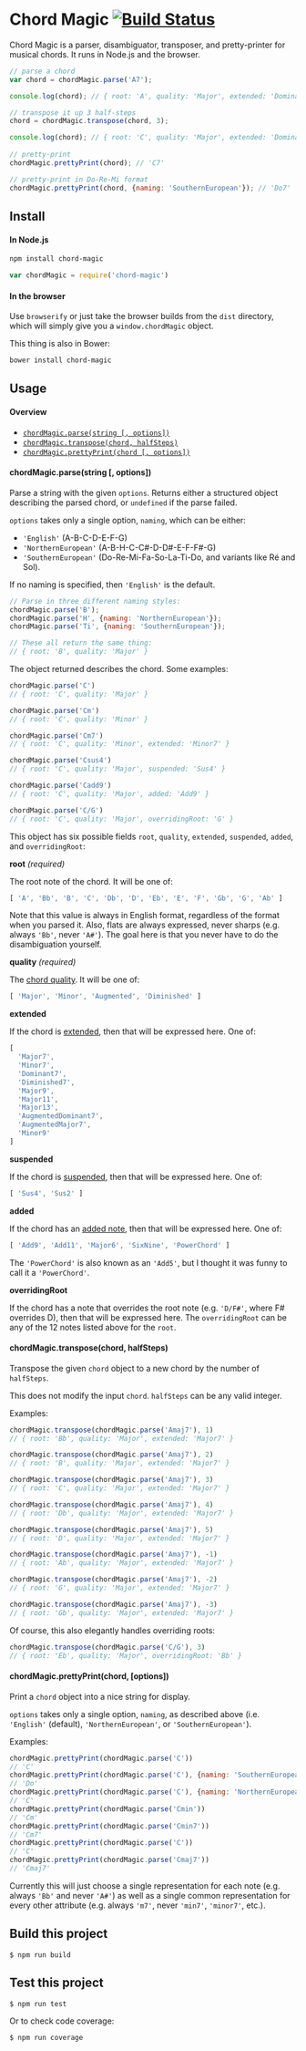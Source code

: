 Chord Magic [![Build Status](https://travis-ci.org/nolanlawson/chord-magic.svg)](https://travis-ci.org/nolanlawson/chord-magic)
==========

Chord Magic is a parser, disambiguator, transposer, and pretty-printer for musical chords. It runs in Node.js and the browser.

```js
// parse a chord
var chord = chordMagic.parse('A7');

console.log(chord); // { root: 'A', quality: 'Major', extended: 'Dominant7' }

// transpose it up 3 half-steps
chord = chordMagic.transpose(chord, 3);

console.log(chord); // { root: 'C', quality: 'Major', extended: 'Dominant7' }
  
// pretty-print
chordMagic.prettyPrint(chord); // 'C7'

// pretty-print in Do-Re-Mi format
chordMagic.prettyPrint(chord, {naming: 'SouthernEuropean'}); // 'Do7'
```

Install
------

#### In Node.js

```bash
npm install chord-magic
```

```js
var chordMagic = require('chord-magic')
```

#### In the browser

Use `browserify` or just take the browser builds from the `dist` directory, which will simply give you a `window.chordMagic` object.

This thing is also in Bower:

```bash
bower install chord-magic
```

Usage
--------

#### Overview

* [`chordMagic.parse(string [, options])`](#chordmagicparsestring--options)
* [`chordMagic.transpose(chord, halfSteps)`](#chordmagictransposechord-halfsteps)
* [`chordMagic.prettyPrint(chord [, options])`](#chordmagicprettyprintchord-options)

#### chordMagic.parse(string [, options])

Parse a string with the given `options`. Returns either a structured object describing the parsed chord, or `undefined` if the parse failed.

`options` takes only a single option, `naming`, which can be either:

- `'English'` (A-B-C-D-E-F-G)
- `'NorthernEuropean'` (A-B-H-C-C#-D-D#-E-F-F#-G)
- `'SouthernEuropean'` (Do-Re-Mi-Fa-So-La-Ti-Do, and variants like Ré and Sol).

If no naming is specified, then `'English'` is the default.

```js
// Parse in three different naming styles:
chordMagic.parse('B');
chordMagic.parse('H', {naming: 'NorthernEuropean'});
chordMagic.parse('Ti', {naming: 'SouthernEuropean'});

// These all return the same thing:
// { root: 'B', quality: 'Major' }
```

The object returned describes the chord. Some examples:

```js
chordMagic.parse('C')
// { root: 'C', quality: 'Major' }

chordMagic.parse('Cm')
// { root: 'C', quality: 'Minor' }

chordMagic.parse('Cm7')
// { root: 'C', quality: 'Minor', extended: 'Minor7' }

chordMagic.parse('Csus4')
// { root: 'C', quality: 'Major', suspended: 'Sus4' }

chordMagic.parse('Cadd9')
// { root: 'C', quality: 'Major', added: 'Add9' }

chordMagic.parse('C/G')
// { root: 'C', quality: 'Major', overridingRoot: 'G' }
```

This object has six possible fields `root`, `quality`, `extended`, `suspended`, `added`, and `overridingRoot`:

**root** *(required)*

The root note of the chord. It will be one of:

```js
[ 'A', 'Bb', 'B', 'C', 'Db', 'D', 'Eb', 'E', 'F', 'Gb', 'G', 'Ab' ]
```

Note that this value is always in English format, regardless of the format when you parsed it. Also, flats are always expressed, never sharps (e.g. always `'Bb'`, never `'A#'`). The goal here is that you never have to do the disambiguation yourself.

**quality** *(required)*

The [chord quality](http://en.wikipedia.org/wiki/Major_and_minor). It will be one of:

```js
[ 'Major', 'Minor', 'Augmented', 'Diminished' ]
```

**extended**

If the chord is [extended](http://en.wikipedia.org/wiki/Augmentation_%28music%29), then that will be expressed here. One of:

```js
[
  'Major7',
  'Minor7',
  'Dominant7',
  'Diminished7',
  'Major9',
  'Major11',
  'Major13',
  'AugmentedDominant7',
  'AugmentedMajor7',
  'Minor9'
]
```

**suspended**

If the chord is [suspended](http://en.wikipedia.org/wiki/Nonchord_tone#Suspension), then that will be expressed here. One of:

```js
[ 'Sus4', 'Sus2' ]
```

**added**

If the chord has an [added note](http://en.wikipedia.org/wiki/Added_tone_chord), then that will be expressed here. One of:

```js
[ 'Add9', 'Add11', 'Major6', 'SixNine', 'PowerChord' ]
```

The `'PowerChord'` is also known as an `'Add5'`, but I thought it was funny to call it a `'PowerChord'`.

**overridingRoot**

If the chord has a note that overrides the root note (e.g. `'D/F#'`, where F# overrides D), then that will be expressed here. The `overridingRoot` can be any of the 12 notes listed above for the `root`.

#### chordMagic.transpose(chord, halfSteps)

Transpose the given `chord` object to a new chord by the number of `halfSteps`.

This does not modify the input `chord`. `halfSteps` can be any valid integer.

Examples:

```js
chordMagic.transpose(chordMagic.parse('Amaj7'), 1)
// { root: 'Bb', quality: 'Major', extended: 'Major7' }

chordMagic.transpose(chordMagic.parse('Amaj7'), 2)
// { root: 'B', quality: 'Major', extended: 'Major7' }

chordMagic.transpose(chordMagic.parse('Amaj7'), 3)
// { root: 'C', quality: 'Major', extended: 'Major7' }

chordMagic.transpose(chordMagic.parse('Amaj7'), 4)
// { root: 'Db', quality: 'Major', extended: 'Major7' }

chordMagic.transpose(chordMagic.parse('Amaj7'), 5)
// { root: 'D', quality: 'Major', extended: 'Major7' }

chordMagic.transpose(chordMagic.parse('Amaj7'), -1)
// { root: 'Ab', quality: 'Major', extended: 'Major7' }

chordMagic.transpose(chordMagic.parse('Amaj7'), -2)
// { root: 'G', quality: 'Major', extended: 'Major7' }

chordMagic.transpose(chordMagic.parse('Amaj7'), -3)
// { root: 'Gb', quality: 'Major', extended: 'Major7' }
```

Of course, this also elegantly handles overriding roots:

```js
chordMagic.transpose(chordMagic.parse('C/G'), 3)
// { root: 'Eb', quality: 'Major', overridingRoot: 'Bb' }
```

#### chordMagic.prettyPrint(chord, [options])

Print a `chord` object into a nice string for display.

`options` takes only a single option, `naming`, as described above (i.e. `'English'` (default), `'NorthernEuropean'`, or `'SouthernEuropean'`).

Examples:

```js
chordMagic.prettyPrint(chordMagic.parse('C'))
// 'C'
chordMagic.prettyPrint(chordMagic.parse('C'), {naming: 'SouthernEuropean'})
// 'Do'
chordMagic.prettyPrint(chordMagic.parse('C'), {naming: 'NorthernEuropean'})
// 'C'
chordMagic.prettyPrint(chordMagic.parse('Cmin'))
// 'Cm'
chordMagic.prettyPrint(chordMagic.parse('Cmin7'))
// 'Cm7'
chordMagic.prettyPrint(chordMagic.parse('C'))
// 'C'
chordMagic.prettyPrint(chordMagic.parse('Cmaj7'))
// 'Cmaj7'
```

Currently this will just choose a single representation for each note (e.g. always `'Bb'` and never `'A#'`) as well as a single common representation for every other attribute (e.g. always `'m7'`, never `'min7'`, `'minor7'`, etc.).

Build this project
-------

    $ npm run build


Test this project
-------

    $ npm run test

Or to check code coverage:

    $ npm run coverage
